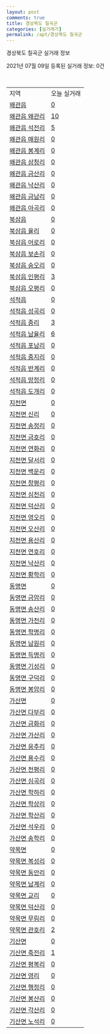 ```yaml
---
layout: post
comments: true
title: 경상북도 칠곡군
categories: [실거래가]
permalink: /apt/경상북도 칠곡군
---
```


경상북도 칠곡군 실거래 정보

2021년 07월 09일 등록된 실거래 정보: 0건

<script type="text/javascript">
  google.charts.load('current', {'packages':['corechart']});
  google.charts.setOnLoadCallback(drawChart);

  function drawChart() {
    var data = google.visualization.arrayToDataTable([['거래일', '매매', '전월세', '전매'], ['20-07', 92, 37, 4], ['20-08', 147, 63, 3], ['20-09', 159, 73, 8], ['20-10', 151, 88, 12], ['20-11', 202, 86, 3], ['20-12', 226, 81, 1], ['21-01', 213, 65, 0], ['21-02', 179, 54, 0], ['21-03', 227, 58, 2], ['21-04', 182, 50, 0], ['21-05', 182, 52, 0], ['21-06', 137, 25, 0], ['21-07', 9, 2, 0]]);

    var options = {
      title: '최근 유형별 거래량 추이',
      legend: { position: 'bottom' }
    };

    var chart = new google.visualization.LineChart(document.getElementById('columnchart_material'));
    chart.draw(data, (options));
  }
</script>

<div id="columnchart_material" style="width: 95%; margin-left: -35px"></div>
<br>
<table class="sortable">
  <tr>
    <td>지역</td>
    <td>오늘 실거래</td>
  </tr>

  
  <tr class="item">
    <td><a href="경상북도 칠곡군 왜관읍">왜관읍</a></td>
    <td><a href="경상북도 칠곡군 왜관읍">0</a></td>
  </tr>
    

  <tr class="item">
    <td><a href="경상북도 칠곡군 왜관읍 왜관리">왜관읍 왜관리</a></td>
    <td><a href="경상북도 칠곡군 왜관읍 왜관리">10</a></td>
  </tr>
    

  <tr class="item">
    <td><a href="경상북도 칠곡군 왜관읍 석전리">왜관읍 석전리</a></td>
    <td><a href="경상북도 칠곡군 왜관읍 석전리">5</a></td>
  </tr>
    

  <tr class="item">
    <td><a href="경상북도 칠곡군 왜관읍 매원리">왜관읍 매원리</a></td>
    <td><a href="경상북도 칠곡군 왜관읍 매원리">0</a></td>
  </tr>
    

  <tr class="item">
    <td><a href="경상북도 칠곡군 왜관읍 봉계리">왜관읍 봉계리</a></td>
    <td><a href="경상북도 칠곡군 왜관읍 봉계리">0</a></td>
  </tr>
    

  <tr class="item">
    <td><a href="경상북도 칠곡군 왜관읍 삼청리">왜관읍 삼청리</a></td>
    <td><a href="경상북도 칠곡군 왜관읍 삼청리">0</a></td>
  </tr>
    

  <tr class="item">
    <td><a href="경상북도 칠곡군 왜관읍 금산리">왜관읍 금산리</a></td>
    <td><a href="경상북도 칠곡군 왜관읍 금산리">0</a></td>
  </tr>
    

  <tr class="item">
    <td><a href="경상북도 칠곡군 왜관읍 낙산리">왜관읍 낙산리</a></td>
    <td><a href="경상북도 칠곡군 왜관읍 낙산리">0</a></td>
  </tr>
    

  <tr class="item">
    <td><a href="경상북도 칠곡군 왜관읍 금남리">왜관읍 금남리</a></td>
    <td><a href="경상북도 칠곡군 왜관읍 금남리">0</a></td>
  </tr>
    

  <tr class="item">
    <td><a href="경상북도 칠곡군 왜관읍 아곡리">왜관읍 아곡리</a></td>
    <td><a href="경상북도 칠곡군 왜관읍 아곡리">0</a></td>
  </tr>
    

  <tr class="item">
    <td><a href="경상북도 칠곡군 북삼읍">북삼읍</a></td>
    <td><a href="경상북도 칠곡군 북삼읍">0</a></td>
  </tr>
    

  <tr class="item">
    <td><a href="경상북도 칠곡군 북삼읍 율리">북삼읍 율리</a></td>
    <td><a href="경상북도 칠곡군 북삼읍 율리">0</a></td>
  </tr>
    

  <tr class="item">
    <td><a href="경상북도 칠곡군 북삼읍 어로리">북삼읍 어로리</a></td>
    <td><a href="경상북도 칠곡군 북삼읍 어로리">0</a></td>
  </tr>
    

  <tr class="item">
    <td><a href="경상북도 칠곡군 북삼읍 보손리">북삼읍 보손리</a></td>
    <td><a href="경상북도 칠곡군 북삼읍 보손리">0</a></td>
  </tr>
    

  <tr class="item">
    <td><a href="경상북도 칠곡군 북삼읍 숭오리">북삼읍 숭오리</a></td>
    <td><a href="경상북도 칠곡군 북삼읍 숭오리">0</a></td>
  </tr>
    

  <tr class="item">
    <td><a href="경상북도 칠곡군 북삼읍 인평리">북삼읍 인평리</a></td>
    <td><a href="경상북도 칠곡군 북삼읍 인평리">3</a></td>
  </tr>
    

  <tr class="item">
    <td><a href="경상북도 칠곡군 북삼읍 오평리">북삼읍 오평리</a></td>
    <td><a href="경상북도 칠곡군 북삼읍 오평리">0</a></td>
  </tr>
    

  <tr class="item">
    <td><a href="경상북도 칠곡군 석적읍">석적읍</a></td>
    <td><a href="경상북도 칠곡군 석적읍">0</a></td>
  </tr>
    

  <tr class="item">
    <td><a href="경상북도 칠곡군 석적읍 성곡리">석적읍 성곡리</a></td>
    <td><a href="경상북도 칠곡군 석적읍 성곡리">0</a></td>
  </tr>
    

  <tr class="item">
    <td><a href="경상북도 칠곡군 석적읍 중리">석적읍 중리</a></td>
    <td><a href="경상북도 칠곡군 석적읍 중리">3</a></td>
  </tr>
    

  <tr class="item">
    <td><a href="경상북도 칠곡군 석적읍 남율리">석적읍 남율리</a></td>
    <td><a href="경상북도 칠곡군 석적읍 남율리">6</a></td>
  </tr>
    

  <tr class="item">
    <td><a href="경상북도 칠곡군 석적읍 포남리">석적읍 포남리</a></td>
    <td><a href="경상북도 칠곡군 석적읍 포남리">0</a></td>
  </tr>
    

  <tr class="item">
    <td><a href="경상북도 칠곡군 석적읍 중지리">석적읍 중지리</a></td>
    <td><a href="경상북도 칠곡군 석적읍 중지리">0</a></td>
  </tr>
    

  <tr class="item">
    <td><a href="경상북도 칠곡군 석적읍 반계리">석적읍 반계리</a></td>
    <td><a href="경상북도 칠곡군 석적읍 반계리">0</a></td>
  </tr>
    

  <tr class="item">
    <td><a href="경상북도 칠곡군 석적읍 망정리">석적읍 망정리</a></td>
    <td><a href="경상북도 칠곡군 석적읍 망정리">0</a></td>
  </tr>
    

  <tr class="item">
    <td><a href="경상북도 칠곡군 석적읍 도개리">석적읍 도개리</a></td>
    <td><a href="경상북도 칠곡군 석적읍 도개리">0</a></td>
  </tr>
    

  <tr class="item">
    <td><a href="경상북도 칠곡군 지천면">지천면</a></td>
    <td><a href="경상북도 칠곡군 지천면">0</a></td>
  </tr>
    

  <tr class="item">
    <td><a href="경상북도 칠곡군 지천면 신리">지천면 신리</a></td>
    <td><a href="경상북도 칠곡군 지천면 신리">0</a></td>
  </tr>
    

  <tr class="item">
    <td><a href="경상북도 칠곡군 지천면 송정리">지천면 송정리</a></td>
    <td><a href="경상북도 칠곡군 지천면 송정리">0</a></td>
  </tr>
    

  <tr class="item">
    <td><a href="경상북도 칠곡군 지천면 금호리">지천면 금호리</a></td>
    <td><a href="경상북도 칠곡군 지천면 금호리">0</a></td>
  </tr>
    

  <tr class="item">
    <td><a href="경상북도 칠곡군 지천면 연화리">지천면 연화리</a></td>
    <td><a href="경상북도 칠곡군 지천면 연화리">0</a></td>
  </tr>
    

  <tr class="item">
    <td><a href="경상북도 칠곡군 지천면 달서리">지천면 달서리</a></td>
    <td><a href="경상북도 칠곡군 지천면 달서리">0</a></td>
  </tr>
    

  <tr class="item">
    <td><a href="경상북도 칠곡군 지천면 백운리">지천면 백운리</a></td>
    <td><a href="경상북도 칠곡군 지천면 백운리">0</a></td>
  </tr>
    

  <tr class="item">
    <td><a href="경상북도 칠곡군 지천면 창평리">지천면 창평리</a></td>
    <td><a href="경상북도 칠곡군 지천면 창평리">0</a></td>
  </tr>
    

  <tr class="item">
    <td><a href="경상북도 칠곡군 지천면 심천리">지천면 심천리</a></td>
    <td><a href="경상북도 칠곡군 지천면 심천리">0</a></td>
  </tr>
    

  <tr class="item">
    <td><a href="경상북도 칠곡군 지천면 덕산리">지천면 덕산리</a></td>
    <td><a href="경상북도 칠곡군 지천면 덕산리">0</a></td>
  </tr>
    

  <tr class="item">
    <td><a href="경상북도 칠곡군 지천면 영오리">지천면 영오리</a></td>
    <td><a href="경상북도 칠곡군 지천면 영오리">0</a></td>
  </tr>
    

  <tr class="item">
    <td><a href="경상북도 칠곡군 지천면 오산리">지천면 오산리</a></td>
    <td><a href="경상북도 칠곡군 지천면 오산리">0</a></td>
  </tr>
    

  <tr class="item">
    <td><a href="경상북도 칠곡군 지천면 용산리">지천면 용산리</a></td>
    <td><a href="경상북도 칠곡군 지천면 용산리">0</a></td>
  </tr>
    

  <tr class="item">
    <td><a href="경상북도 칠곡군 지천면 연호리">지천면 연호리</a></td>
    <td><a href="경상북도 칠곡군 지천면 연호리">0</a></td>
  </tr>
    

  <tr class="item">
    <td><a href="경상북도 칠곡군 지천면 낙산리">지천면 낙산리</a></td>
    <td><a href="경상북도 칠곡군 지천면 낙산리">0</a></td>
  </tr>
    

  <tr class="item">
    <td><a href="경상북도 칠곡군 지천면 황학리">지천면 황학리</a></td>
    <td><a href="경상북도 칠곡군 지천면 황학리">0</a></td>
  </tr>
    

  <tr class="item">
    <td><a href="경상북도 칠곡군 동명면">동명면</a></td>
    <td><a href="경상북도 칠곡군 동명면">0</a></td>
  </tr>
    

  <tr class="item">
    <td><a href="경상북도 칠곡군 동명면 금암리">동명면 금암리</a></td>
    <td><a href="경상북도 칠곡군 동명면 금암리">0</a></td>
  </tr>
    

  <tr class="item">
    <td><a href="경상북도 칠곡군 동명면 송산리">동명면 송산리</a></td>
    <td><a href="경상북도 칠곡군 동명면 송산리">0</a></td>
  </tr>
    

  <tr class="item">
    <td><a href="경상북도 칠곡군 동명면 가천리">동명면 가천리</a></td>
    <td><a href="경상북도 칠곡군 동명면 가천리">0</a></td>
  </tr>
    

  <tr class="item">
    <td><a href="경상북도 칠곡군 동명면 학명리">동명면 학명리</a></td>
    <td><a href="경상북도 칠곡군 동명면 학명리">0</a></td>
  </tr>
    

  <tr class="item">
    <td><a href="경상북도 칠곡군 동명면 남원리">동명면 남원리</a></td>
    <td><a href="경상북도 칠곡군 동명면 남원리">0</a></td>
  </tr>
    

  <tr class="item">
    <td><a href="경상북도 칠곡군 동명면 득명리">동명면 득명리</a></td>
    <td><a href="경상북도 칠곡군 동명면 득명리">0</a></td>
  </tr>
    

  <tr class="item">
    <td><a href="경상북도 칠곡군 동명면 기성리">동명면 기성리</a></td>
    <td><a href="경상북도 칠곡군 동명면 기성리">0</a></td>
  </tr>
    

  <tr class="item">
    <td><a href="경상북도 칠곡군 동명면 구덕리">동명면 구덕리</a></td>
    <td><a href="경상북도 칠곡군 동명면 구덕리">0</a></td>
  </tr>
    

  <tr class="item">
    <td><a href="경상북도 칠곡군 동명면 봉암리">동명면 봉암리</a></td>
    <td><a href="경상북도 칠곡군 동명면 봉암리">0</a></td>
  </tr>
    

  <tr class="item">
    <td><a href="경상북도 칠곡군 가산면">가산면</a></td>
    <td><a href="경상북도 칠곡군 가산면">0</a></td>
  </tr>
    

  <tr class="item">
    <td><a href="경상북도 칠곡군 가산면 다부리">가산면 다부리</a></td>
    <td><a href="경상북도 칠곡군 가산면 다부리">0</a></td>
  </tr>
    

  <tr class="item">
    <td><a href="경상북도 칠곡군 가산면 금화리">가산면 금화리</a></td>
    <td><a href="경상북도 칠곡군 가산면 금화리">0</a></td>
  </tr>
    

  <tr class="item">
    <td><a href="경상북도 칠곡군 가산면 가산리">가산면 가산리</a></td>
    <td><a href="경상북도 칠곡군 가산면 가산리">0</a></td>
  </tr>
    

  <tr class="item">
    <td><a href="경상북도 칠곡군 가산면 응추리">가산면 응추리</a></td>
    <td><a href="경상북도 칠곡군 가산면 응추리">0</a></td>
  </tr>
    

  <tr class="item">
    <td><a href="경상북도 칠곡군 가산면 용수리">가산면 용수리</a></td>
    <td><a href="경상북도 칠곡군 가산면 용수리">0</a></td>
  </tr>
    

  <tr class="item">
    <td><a href="경상북도 칠곡군 가산면 천평리">가산면 천평리</a></td>
    <td><a href="경상북도 칠곡군 가산면 천평리">0</a></td>
  </tr>
    

  <tr class="item">
    <td><a href="경상북도 칠곡군 가산면 심곡리">가산면 심곡리</a></td>
    <td><a href="경상북도 칠곡군 가산면 심곡리">0</a></td>
  </tr>
    

  <tr class="item">
    <td><a href="경상북도 칠곡군 가산면 학하리">가산면 학하리</a></td>
    <td><a href="경상북도 칠곡군 가산면 학하리">0</a></td>
  </tr>
    

  <tr class="item">
    <td><a href="경상북도 칠곡군 가산면 학상리">가산면 학상리</a></td>
    <td><a href="경상북도 칠곡군 가산면 학상리">0</a></td>
  </tr>
    

  <tr class="item">
    <td><a href="경상북도 칠곡군 가산면 학산리">가산면 학산리</a></td>
    <td><a href="경상북도 칠곡군 가산면 학산리">0</a></td>
  </tr>
    

  <tr class="item">
    <td><a href="경상북도 칠곡군 가산면 석우리">가산면 석우리</a></td>
    <td><a href="경상북도 칠곡군 가산면 석우리">0</a></td>
  </tr>
    

  <tr class="item">
    <td><a href="경상북도 칠곡군 가산면 송학리">가산면 송학리</a></td>
    <td><a href="경상북도 칠곡군 가산면 송학리">0</a></td>
  </tr>
    

  <tr class="item">
    <td><a href="경상북도 칠곡군 약목면">약목면</a></td>
    <td><a href="경상북도 칠곡군 약목면">0</a></td>
  </tr>
    

  <tr class="item">
    <td><a href="경상북도 칠곡군 약목면 복성리">약목면 복성리</a></td>
    <td><a href="경상북도 칠곡군 약목면 복성리">0</a></td>
  </tr>
    

  <tr class="item">
    <td><a href="경상북도 칠곡군 약목면 동안리">약목면 동안리</a></td>
    <td><a href="경상북도 칠곡군 약목면 동안리">0</a></td>
  </tr>
    

  <tr class="item">
    <td><a href="경상북도 칠곡군 약목면 남계리">약목면 남계리</a></td>
    <td><a href="경상북도 칠곡군 약목면 남계리">0</a></td>
  </tr>
    

  <tr class="item">
    <td><a href="경상북도 칠곡군 약목면 교리">약목면 교리</a></td>
    <td><a href="경상북도 칠곡군 약목면 교리">0</a></td>
  </tr>
    

  <tr class="item">
    <td><a href="경상북도 칠곡군 약목면 덕산리">약목면 덕산리</a></td>
    <td><a href="경상북도 칠곡군 약목면 덕산리">0</a></td>
  </tr>
    

  <tr class="item">
    <td><a href="경상북도 칠곡군 약목면 무림리">약목면 무림리</a></td>
    <td><a href="경상북도 칠곡군 약목면 무림리">0</a></td>
  </tr>
    

  <tr class="item">
    <td><a href="경상북도 칠곡군 약목면 관호리">약목면 관호리</a></td>
    <td><a href="경상북도 칠곡군 약목면 관호리">2</a></td>
  </tr>
    

  <tr class="item">
    <td><a href="경상북도 칠곡군 기산면">기산면</a></td>
    <td><a href="경상북도 칠곡군 기산면">0</a></td>
  </tr>
    

  <tr class="item">
    <td><a href="경상북도 칠곡군 기산면 죽전리">기산면 죽전리</a></td>
    <td><a href="경상북도 칠곡군 기산면 죽전리">1</a></td>
  </tr>
    

  <tr class="item">
    <td><a href="경상북도 칠곡군 기산면 평복리">기산면 평복리</a></td>
    <td><a href="경상북도 칠곡군 기산면 평복리">0</a></td>
  </tr>
    

  <tr class="item">
    <td><a href="경상북도 칠곡군 기산면 영리">기산면 영리</a></td>
    <td><a href="경상북도 칠곡군 기산면 영리">0</a></td>
  </tr>
    

  <tr class="item">
    <td><a href="경상북도 칠곡군 기산면 행정리">기산면 행정리</a></td>
    <td><a href="경상북도 칠곡군 기산면 행정리">0</a></td>
  </tr>
    

  <tr class="item">
    <td><a href="경상북도 칠곡군 기산면 봉산리">기산면 봉산리</a></td>
    <td><a href="경상북도 칠곡군 기산면 봉산리">0</a></td>
  </tr>
    

  <tr class="item">
    <td><a href="경상북도 칠곡군 기산면 각산리">기산면 각산리</a></td>
    <td><a href="경상북도 칠곡군 기산면 각산리">0</a></td>
  </tr>
    

  <tr class="item">
    <td><a href="경상북도 칠곡군 기산면 노석리">기산면 노석리</a></td>
    <td><a href="경상북도 칠곡군 기산면 노석리">0</a></td>
  </tr>
    


</table>


    
